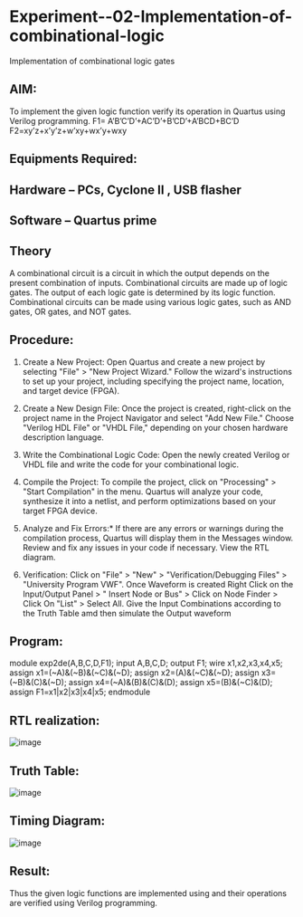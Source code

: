 # Experiment--02-Implementation-of-combinational-logic
Implementation of combinational logic gates
 
## AIM:
To implement the given logic function verify its operation in Quartus using Verilog programming.
 F1= A’B’C’D’+AC’D’+B’CD’+A’BCD+BC’D
F2=xy’z+x’y’z+w’xy+wx’y+wxy
 
 
 
## Equipments Required:
## Hardware – PCs, Cyclone II , USB flasher
## Software – Quartus prime

## Theory
 A combinational circuit is a circuit in which the output depends on the present combination of inputs. Combinational circuits are made up of logic gates. The output of each logic gate is determined by its logic function. Combinational circuits can be made using various logic gates, such as AND gates, OR gates, and NOT gates.

## Procedure:
1.	Create a New Project: Open Quartus and create a new project by selecting "File" > "New Project Wizard." Follow the wizard's instructions to set up your project, including specifying the project name, location, and target device (FPGA).

2.	Create a New Design File: Once the project is created, right-click on the project name in the Project Navigator and select "Add New File." Choose "Verilog HDL File" or "VHDL File," depending on your chosen hardware description language.
3.	Write the Combinational Logic Code: Open the newly created Verilog or VHDL file and write the code for your combinational logic.
4.	Compile the Project: To compile the project, click on "Processing" > "Start Compilation" in the menu. Quartus will analyze your code, synthesize it into a netlist, and perform optimizations based on your target FPGA device.
5.	Analyze and Fix Errors:* If there are any errors or warnings during the compilation process, Quartus will display them in the Messages window. Review and fix any issues in your code if necessary. View the RTL diagram.
6.	Verification: Click on "File" > "New" > "Verification/Debugging Files" > "University Program VWF". Once Waveform is created Right Click on the Input/Output Panel > " Insert Node or Bus" > Click on Node Finder > Click On "List" > Select All. Give the Input Combinations according to the Truth Table amd then simulate the Output waveform

## Program:
module exp2de(A,B,C,D,F1);	                                                input A,B,C,D;
output F1;
wire x1,x2,x3,x4,x5;
assign x1=(~A)&(~B)&(~C)&(~D);
assign x2=(A)&(~C)&(~D);
assign x3=(~B)&(C)&(~D);
assign x4=(~A)&(B)&(C)&(D);
assign x5=(B)&(~C)&(D); assign F1=x1|x2|x3|x4|x5; endmodule

## RTL realization:
![image](https://github.com/MALENIMURUGAN/Experiment--02-Implementation-of-combinational-logic-/assets/144870675/5daa50bd-6e72-47d4-9d96-7a22dda49606)

## Truth Table:
![image](https://github.com/MALENIMURUGAN/Experiment--02-Implementation-of-combinational-logic-/assets/144870675/1d77625f-d9c2-474f-a761-5d2996a90055)

## Timing Diagram:
![image](https://github.com/MALENIMURUGAN/Experiment--02-Implementation-of-combinational-logic-/assets/144870675/bc8cf9d9-7e30-419f-8e17-bf34013e3ac3)

## Result:
Thus the given logic functions are implemented using  and their operations are verified using Verilog programming.
